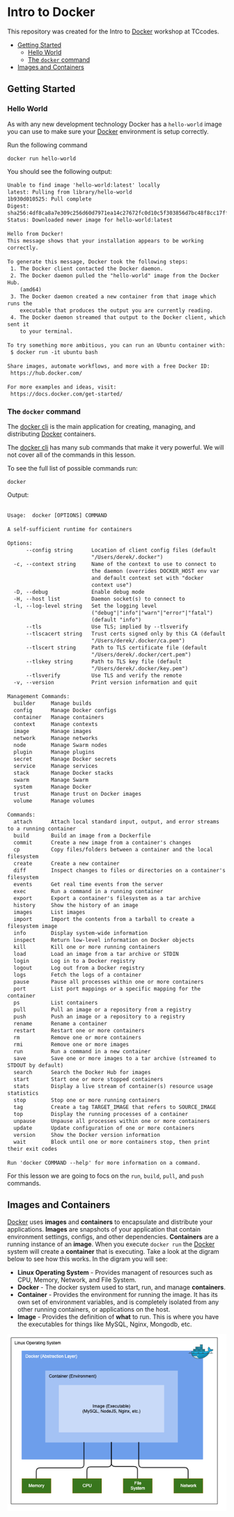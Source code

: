 # Intro to Docker <!-- omit in toc -->

This repository was created for the Intro to [Docker] workshop at TCcodes.  

- [Getting Started](#getting-started)
  - [Hello World](#hello-world)
  - [The `docker` command](#the-docker-command)
- [Images and Containers](#images-and-containers)


## Getting Started

### Hello World

As with any new development technology Docker has a `hello-world` image you can use to 
make sure your [Docker] environment is setup correctly.  

Run the following command

```
docker run hello-world
```

You should see the following output:

```
Unable to find image 'hello-world:latest' locally
latest: Pulling from library/hello-world
1b930d010525: Pull complete 
Digest: sha256:4df8ca8a7e309c256d60d7971ea14c27672fc0d10c5f303856d7bc48f8cc17ff
Status: Downloaded newer image for hello-world:latest

Hello from Docker!
This message shows that your installation appears to be working correctly.

To generate this message, Docker took the following steps:
 1. The Docker client contacted the Docker daemon.
 2. The Docker daemon pulled the "hello-world" image from the Docker Hub.
    (amd64)
 3. The Docker daemon created a new container from that image which runs the
    executable that produces the output you are currently reading.
 4. The Docker daemon streamed that output to the Docker client, which sent it
    to your terminal.

To try something more ambitious, you can run an Ubuntu container with:
 $ docker run -it ubuntu bash

Share images, automate workflows, and more with a free Docker ID:
 https://hub.docker.com/

For more examples and ideas, visit:
 https://docs.docker.com/get-started/
```

### The `docker` command

The [docker cli] is the main application for creating, managing, and distributing
[Docker] containers.

The [docker cli] has many sub commands that make it very powerful.  We will not cover 
all of the commands in this lesson.  

To see the full list of possible commands run:

```
docker
```

Output:
```

Usage:	docker [OPTIONS] COMMAND

A self-sufficient runtime for containers

Options:
      --config string      Location of client config files (default
                           "/Users/derek/.docker")
  -c, --context string     Name of the context to use to connect to
                           the daemon (overrides DOCKER_HOST env var
                           and default context set with "docker
                           context use")
  -D, --debug              Enable debug mode
  -H, --host list          Daemon socket(s) to connect to
  -l, --log-level string   Set the logging level
                           ("debug"|"info"|"warn"|"error"|"fatal")
                           (default "info")
      --tls                Use TLS; implied by --tlsverify
      --tlscacert string   Trust certs signed only by this CA (default
                           "/Users/derek/.docker/ca.pem")
      --tlscert string     Path to TLS certificate file (default
                           "/Users/derek/.docker/cert.pem")
      --tlskey string      Path to TLS key file (default
                           "/Users/derek/.docker/key.pem")
      --tlsverify          Use TLS and verify the remote
  -v, --version            Print version information and quit

Management Commands:
  builder     Manage builds
  config      Manage Docker configs
  container   Manage containers
  context     Manage contexts
  image       Manage images
  network     Manage networks
  node        Manage Swarm nodes
  plugin      Manage plugins
  secret      Manage Docker secrets
  service     Manage services
  stack       Manage Docker stacks
  swarm       Manage Swarm
  system      Manage Docker
  trust       Manage trust on Docker images
  volume      Manage volumes

Commands:
  attach      Attach local standard input, output, and error streams to a running container
  build       Build an image from a Dockerfile
  commit      Create a new image from a container's changes
  cp          Copy files/folders between a container and the local filesystem
  create      Create a new container
  diff        Inspect changes to files or directories on a container's filesystem
  events      Get real time events from the server
  exec        Run a command in a running container
  export      Export a container's filesystem as a tar archive
  history     Show the history of an image
  images      List images
  import      Import the contents from a tarball to create a filesystem image
  info        Display system-wide information
  inspect     Return low-level information on Docker objects
  kill        Kill one or more running containers
  load        Load an image from a tar archive or STDIN
  login       Log in to a Docker registry
  logout      Log out from a Docker registry
  logs        Fetch the logs of a container
  pause       Pause all processes within one or more containers
  port        List port mappings or a specific mapping for the container
  ps          List containers
  pull        Pull an image or a repository from a registry
  push        Push an image or a repository to a registry
  rename      Rename a container
  restart     Restart one or more containers
  rm          Remove one or more containers
  rmi         Remove one or more images
  run         Run a command in a new container
  save        Save one or more images to a tar archive (streamed to STDOUT by default)
  search      Search the Docker Hub for images
  start       Start one or more stopped containers
  stats       Display a live stream of container(s) resource usage statistics
  stop        Stop one or more running containers
  tag         Create a tag TARGET_IMAGE that refers to SOURCE_IMAGE
  top         Display the running processes of a container
  unpause     Unpause all processes within one or more containers
  update      Update configuration of one or more containers
  version     Show the Docker version information
  wait        Block until one or more containers stop, then print their exit codes

Run 'docker COMMAND --help' for more information on a command.
```

For this lesson we are going to focs on the `run`, `build`, `pull`, and `push` commands.

## Images and Containers

[Docker] uses **images** and **containers** to encapsulate and distribute your applications.
**Images** are snapshots of your application that contain environment settings,
configs, and other dependencies.  **Containers** are a running instance of an **image**.  When you execute `docker run` the [Docker] system will create a **container** that is executing.  Take a look at the digram below to see how this works.  In the digram you will see:

  - **Linux Operating System** - Provides managent of resources such as CPU, Memory, Network, and File System.
  - **Docker** - The docker system used to start, run, and manage **containers**.
  - **Container** - Provides the environment for running the image.  It has its own set of environment variables, and is completely isolated from any other running containers, or applications on the host.
  - **Image** - Provides the definition of **what** to run.  This is where you have the executables for things like MySQL, Nginx, Mongodb, etc.

<p align="center">
    <img src="images/containers_and_images.png" />
</p>


[Docker]: https://www.docker.com/
[docker cli]: https://docs.docker.com/engine/reference/commandline/cli/